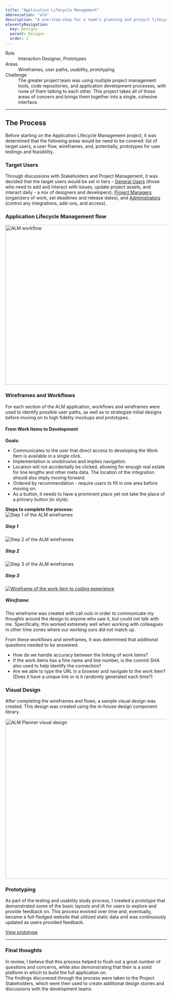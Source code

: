 ```yaml
---
title: "Application Lifecycle Management"
abbreviation: "alm"
description: "A one-stop-shop for a team's planning and project lifecycle management."
eleventyNavigation:
  key: Designs
  parent: Designs
  order: 2
---
```

<div class="container mb-5">
  <dl class="row">
    <dt class="col-sm-2">Role</dt>
    <dd class="col-sm-10">Interaction Designer, Prototypes</dd>
    <dt class="col-sm-2">Areas</dt>
    <dd class="col-sm-10">Wireframes, user paths, usability, prototyping</dd>
    <dt class="col-sm-2">Challenge</dt>
    <dd class="col-sm-10">The greater project team was using multiple project management tools, code repositories, and application development processes, with none of them talking to each other. This project takes all of those areas of concern and brings them together into a single, cohesive interface.</dd>
  </dl>
  <hr class="my-5">
  <h2>The Process</h2>
  <p>Before starting on the Application Lifecycle Management project, it was determined that the following areas would be need to be covered: list of target users, a user flow, wireframes, and, potentially, prototypes for user testings and feasibility.</p>
  <h3>Target Users</h3>
  <p>Through discussions with Stakeholders and Project Management, it was decided that the target users would be set in tiers - <u>General Users</u> (those who need to add and interact with issues, update project assets, and interact daily - a mix of designers and developers); <u>Project Managers</u> (organizers of work, set deadlines and release dates), and <u>Administrators</u> (control any integrations, add-ons, and access).</p>

  <h3>Application Lifecycle Management flow</h3>
  <a href="../../img/ALM_workflow.png"><img src="../../img/ALM_workflow.png" class="d-block mx-lg-auto img-fluid" alt="ALM workflow" width="700" height="500" loading="lazy"></a>

  <h3>Wireframes and Workflows</h3>
  <p>For each section of the ALM application, workflows and wireframes were used to identify possible user paths, as well as to strategize initial designs before moving on to high fidelity mockups and prototypes.</p>

  <h4>From Work Items to Development</h4>
  <p><b>Goals:</b>
    <ul>
      <li>Communicates to the user that direct access to developing the Work Item is available in a single click.</li>
      <li>Implementation is unobtrusive and implies navigation.</li>
      <li>Location will not accidentally be clicked, allowing for enough real estate for line lengths and other meta data. The location of the integration should also imply moving forward.</li>
      <li>Ordered by recommendation - require users to fill in one area before moving on.</li>
      <li>As a button, it needs to have a prominent place yet not take the place of a primary button (in style).</li>
    </ul>
  </p>
  <b>Steps to complete the process:</b>
  <div class="row">
    <div class="card-group">
      <div class="card">
        <img src="../../img/ALM_step1.png" class="card-img-top" alt="Step 1 of the ALM wireframes">
        <div class="card-body">
          <h5 class="card-title">Step 1</h5>
          <!-- <p class="card-text">
            <ol>
              <li>I see a recommendation in the report.</li>
              <li>I click 'make a work item'.</li>
              <li>I navigate to the Planner to see/comment on the new work item.</li>
              <li>If the same recommendation is suggested during another build process, it will generate a new work. At this time, detection for duplicate items does not exist.</li>
            </ol>
          </p> -->
        </div>
      </div>
      <div class="card">
        <img src="../../img/ALM_step2.png" class="card-img-top" alt="Step 2 of the ALM wireframes">
        <div class="card-body">
          <h5 class="card-title">Step 2</h5>
          <!-- <p class="card-text">
            <ol>
              <li>I see a recommendation in the report.</li>
              <li>I click 'make a work item'.</li>
              <li>I navigate to the Planner to see/comment on the new work item.</li>
              <li>If the same recommendation is suggested during another build process, it will generate a new work. At this time, detection for duplicate items does not exist.</li>
            </ol>
          </p> -->
        </div>
      </div>
      <div class="card">
        <img src="../../img/ALM_step3.png" class="card-img-top" alt="Step 3 of the ALM wireframes">
        <div class="card-body">
          <h5 class="card-title">Step 3</h5>
          <!-- <p class="card-text">
            <ol>
              <li>I see a recommendation in the report.</li>
              <li>I click 'make a work item'.</li>
              <li>I navigate to the Planner to see/comment on the new work item.</li>
              <li>If the same recommendation is suggested during another build process, it will generate a new work. At this time, detection for duplicate items does not exist.</li>
            </ol>
          </p> -->
        </div>
      </div>
    </div>
  </div>
  <div class="row">
    <div class="card mt-3 mb-3 mx-2">
      <div class="row g-0">
        <div class="col-md-5">
          <a href="../../img/ALM_wireframe.png" target="top" alt="View larger image of the wireframe thumbnail">
            <img src="../../img/ALM_wireframe.png" class="img-fluid rounded-start" alt="Wireframe of the work item to coding experience">
          </a>
        </div>
        <div class="col-md-7">
          <div class="card-body">
            <h5 class="card-title">Wireframe</h5>
            <p class="card-text">This wireframe was created with call outs in order to communicate my thoughts around the design to anyone who saw it, but could not talk with me. Specifically, this worked extremely well when working with colleagues in other time zones where our working ours did not match up.</p>
          </div>
        </div>
      </div>
    </div>
  </div>

  <p class="lead mt-3">From these workflows and wireframes, it was determined that additional questions needed to be answered:
    <ul>
      <li>How do we handle accuracy between the linking of work items?</li>
      <li>If the work items has a fine name and line number, is the commit SHA also used to help identify the connection?</li>
      <li>Are we able to type the URL in a browser and navigate to the work item? (Does it have a unique link or is it randomly generated each time?)</li>
    </ul>
  </p>

  <h3>Visual Design</h3>
  <p>After completing the wireframes and flows, a sample visual design was created. This design was created using the in-house design component library.</p>
  <a href="../../img/ALM_planner.png"><img src="../../img/ALM_planner.png" class="d-block mx-lg-auto img-fluid" alt="ALM Planner visual design" width="700" height="500" loading="lazy"></a>

  <h3 class="mt-3">Prototyping</h3>
  <p>As part of the testing and usability study process, I created a prototype that demonstrated some of the basic layouts and IA for users to explore and provide feedback on. This process evolved over time and, eventually, became a full-fledged website that utilized static data and was continuously updated as users provided feedback.</p>
  <a class="btn btn-outline-secondary" href="https://www.adamjolicoeur.com/testing_environment/index.html" target="top" alt="Link to prototype example">View prototype</a>

  <hr class="my-5">
  <div class="card text-dark bg-light my-3">
    <div class="card-header"><h3>Final thoughts</h3></div>
    <div class="card-body">
      <p class="card-text">In review, I believe that this process helped to flush out a great number of questions and concerns, while also demonstrating that their is a solid platform in which to build the full application on.<br>The findings discovered through the process were taken to the Project Stakeholders, which were then used to create additional design stories and discussions with the development teams.</p>
    </div>
  </div>
</div>
